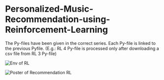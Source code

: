# Personalized-Music-Recommendation-using-Reinforcement-Learning

The Py-files have been given in the correct series.
Each Py-file is linked to the previous Pyfile. (E.g.: RL 4 Py-file is processed only after downloading a csv file from RL 3 Py-file)

![Env of RL](https://user-images.githubusercontent.com/75715542/193607716-d0185568-09ae-4b21-9ce4-b53f637b278a.jpeg)


![Poster of Recommendation RL](https://user-images.githubusercontent.com/75715542/193606741-45c1714d-20e7-4858-a65d-71643b1dcfb7.png)
